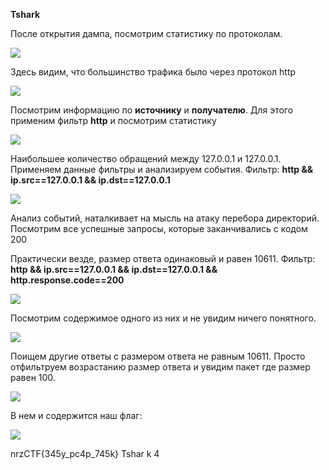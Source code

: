 ﻿**Tshark**

После открытия дампа, посмотрим статистику по протоколам.

![](Aspose.Words.09a085b0-7819-4c4f-9c5f-3891e61645ba.001.jpeg)

Здесь видим, что большинство трафика было через протокол http

![](Aspose.Words.09a085b0-7819-4c4f-9c5f-3891e61645ba.002.jpeg)

Посмотрим информацию по **источнику** и **получателю**. Для этого применим фильтр **http** и посмотрим статистику

![](Aspose.Words.09a085b0-7819-4c4f-9c5f-3891e61645ba.003.png)

Наибольшее количество обращений между 127.0.0.1 и 127.0.0.1. Применяем данные фильтры и анализируем события. Фильтр: **http && ip.src==127.0.0.1 && ip.dst==127.0.0.1**

![](Aspose.Words.09a085b0-7819-4c4f-9c5f-3891e61645ba.004.jpeg)

Анализ событий, наталкивает на мысль на атаку перебора директорий. Посмотрим все успешные запросы, которые заканчивались с кодом 200

Практически везде, размер ответа одинаковый и равен 10611. Фильтр: **http && ip.src==127.0.0.1 && ip.dst==127.0.0.1 && http.response.code==200**

![](Aspose.Words.09a085b0-7819-4c4f-9c5f-3891e61645ba.005.jpeg)

Посмотрим содержимое одного из них и не увидим ничего понятного.

![](Aspose.Words.09a085b0-7819-4c4f-9c5f-3891e61645ba.006.jpeg)

Поищем другие ответы с размером ответа не равным 10611. Просто отфильтруем возрастанию размер ответа и увидим пакет где размер равен 100.

![](Aspose.Words.09a085b0-7819-4c4f-9c5f-3891e61645ba.007.jpeg)

В нем и содержится наш флаг:

![](Aspose.Words.09a085b0-7819-4c4f-9c5f-3891e61645ba.008.jpeg)

nrzCTF345y\_pc4p\_745k}
Tshar k 4
